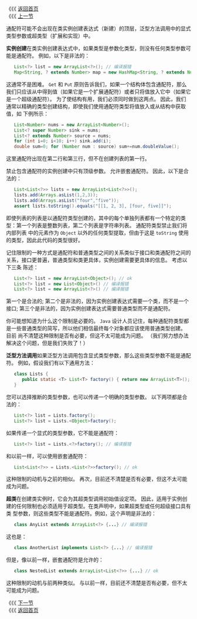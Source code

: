 《《《 [返回首页](../README.md)       <br/>
《《《 [上一节](07_Wildcard_Capture.md)
 
 通配符可能不会出现在类实例创建表达式（新建）的顶层，泛型方法调用中的显式类型参数或超类型（扩展和实现）中。
 
 **实例创建**在类实例创建表达式中，如果类型是参数化类型，则没有任何类型参数可能是通配符。 例如，以下是非法的：
 
  ```java
     List<?> list = new ArrayList<?>(); // 编译报错
     Map<String, ? extends Number> map = new HashMap<String, ? extends Number>(); // 编译报错
  ```
    
这通常不是困难。 `Get` 和 `Put` 原则告诉我们，如果一个结构体包含通配符，那么我们只应该从中得到值（如果它是一个扩展通配符）或者只将值放入它中（如果它
是一个超级通配符）。 为了使结构有用，我们必须同时做到这两点。 因此，我们通常以精确的类型创建结构，即使我们使用通配符类型将值放入或从结构中获取值，如
下例所示：    

  ```java
     List<Number> nums = new ArrayList<Number>();
     List<? super Number> sink = nums;
     List<? extends Number> source = nums;
     for (int i=0; i<10; i++) sink.add(i);
     double sum=0; for (Number num : source) sum+=num.doubleValue();
  ```
    
这里通配符出现在第二行和第三行，但不在创建列表的第一行。

禁止包含通配符的实例创建中只有顶级参数。 允许嵌套通配符。 因此，以下是合法的：
         
  ```java
     List<List<?>> lists = new ArrayList<List<?>>();
     lists.add(Arrays.asList(1,2,3));
     lists.add(Arrays.asList("four","five"));
     assert lists.toString().equals("[[1, 2, 3], [four, five]]");    
  ```   
          
即使列表的列表是以通配符类型创建的，其中的每个单独列表都有一个特定的类型：第一个列表是整数列表，第二个列表是字符串列表。 通配符类型禁止我们将内部列表
中的元素作为 `Object` 以外的任何类型提取，但由于这是 `toString` 使用的类型，因此此代码的类型很好。  

记住限制的一种方式是通配符和普通类型之间的关系类似于接口和类通配符之间的关系，接口更普遍，普通类型和类更具体，实例创建需要更具体的信息。 考虑以下三条
陈述：  

  ```java
     List<?> list = new ArrayList<Object>(); // ok
     List<?> list = new List<Object>() // 编译报错
     List<?> list = new ArrayList<?>() // 编译报错
  ```
    
第一个是合法的; 第二个是非法的，因为实例创建表达式需要一个类，而不是一个接口; 第三个是非法的，因为实例创建表达式需要普通类型而不是通配符。
    
你可能想知道为什么这个限制是必要的。 `Java` 设计人员记住，每种通配符类型都是一些普通类型的简写，所以他们相信最终每个对象都应该使用普通类型创建。 目前
尚不清楚这种限制是否有必要，但这不太可能成为问题。 （我们努力想办法解决这个问题，但是我们失败了！）

**泛型方法调用**如果泛型方法调用包含显式类型参数，那么这些类型参数不能是通配符。 例如，假设我们有以下通用方法：

  ```java
     class Lists {
        public static <T> List<T> factory() { return new ArrayList<T>(); }
     }
  ```  

您可以选择推断的类型参数，也可以传递一个明确的类型参数。 以下两项都是合法的：
        
  ```java
     List<?> list = Lists.factory();
     List<?> list = Lists.<Object>factory();
  ```
    
如果传递一个显式的类型参数，它不能是通配符：
    
  ```java
     List<?> list = Lists.<?>factory(); // 编译报错
  ```    
    
和以前一样，可以使用嵌套通配符：

  ```java
     List<List<?>> = Lists.<List<?>>factory(); // ok
  ```  
         
这种限制的动机与之前的相似。 再次，目前还不清楚是否有必要，但这不太可能成为问题。

**超类**在创建类实例时，它会为其超类型调用初始值设定项。 因此，适用于实例创建的任何限制也必须适用于超类型。在类声明中，如果超类型或任何超级接口具有类
型参数，则这些类型不能是通配符。例如，这个声明是非法的：

  ```java
     class AnyList extends ArrayList<?> {...} // 编译报错
  ``` 
  
这也是：

  ```java
     class AnotherList implements List<?> {...} // 编译报错
  ```   
    
但是，像以前一样，嵌套通配符是允许的：    
    
  ```java
     class NestedList extends ArrayList<List<?>> {...} // ok
  ```      

这种限制的动机与前两种类似。 与以前一样，目前还不清楚是否有必要，但不太可能成为问题。
  
《《《 [下一节](ch03/00_Comparison_and_Bounds.md)      <br/>
《《《 [返回首页](../README.md)    
